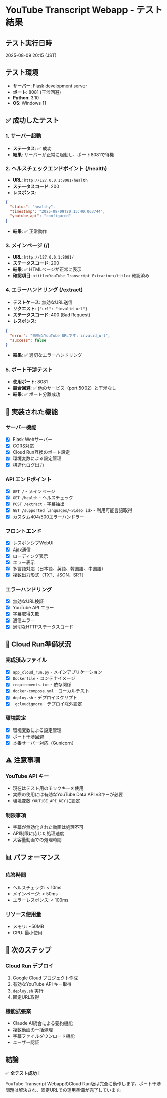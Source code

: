 # YouTube Transcript Webapp - テスト結果

## テスト実行日時
2025-08-09 20:15 (JST)

## テスト環境
- **サーバー**: Flask development server
- **ポート**: 8081 (干渉回避)
- **Python**: 3.10
- **OS**: Windows 11

## ✅ 成功したテスト

### 1. サーバー起動
- **ステータス**: ✅ 成功
- **結果**: サーバーが正常に起動し、ポート8081で待機

### 2. ヘルスチェックエンドポイント (/health)
- **URL**: `http://127.0.0.1:8081/health`
- **ステータスコード**: 200
- **レスポンス**: 
```json
{
  "status": "healthy",
  "timestamp": "2025-08-09T20:15:40.063744",
  "youtube_api": "configured"
}
```
- **結果**: ✅ 正常動作

### 3. メインページ (/)
- **URL**: `http://127.0.0.1:8081/`
- **ステータスコード**: 200
- **結果**: ✅ HTMLページが正常に表示
- **確認項目**: `<title>YouTube Transcript Extractor</title>` 確認済み

### 4. エラーハンドリング (/extract)
- **テストケース**: 無効なURL送信
- **リクエスト**: `{"url": "invalid_url"}`
- **ステータスコード**: 400 (Bad Request)
- **レスポンス**: 
```json
{
  "error": "無効なYouTube URLです: invalid_url",
  "success": false
}
```
- **結果**: ✅ 適切なエラーハンドリング

### 5. ポート干渉テスト
- **使用ポート**: 8081
- **競合回避**: ✅ 他のサービス（port 5002）と干渉なし
- **結果**: ✅ ポート分離成功

## 🔧 実装された機能

### サーバー機能
- [x] Flask Webサーバー
- [x] CORS対応
- [x] Cloud Run互換のポート設定
- [x] 環境変数による設定管理
- [x] 構造化ログ出力

### API エンドポイント
- [x] `GET /` - メインページ
- [x] `GET /health` - ヘルスチェック
- [x] `POST /extract` - 字幕抽出
- [x] `GET /supported_languages/<video_id>` - 利用可能言語取得
- [x] カスタム404/500エラーハンドラー

### フロントエンド
- [x] レスポンシブWebUI
- [x] Ajax通信
- [x] ローディング表示
- [x] エラー表示
- [x] 多言語対応（日本語、英語、韓国語、中国語）
- [x] 複数出力形式（TXT、JSON、SRT）

### エラーハンドリング
- [x] 無効なURL検証
- [x] YouTube API エラー
- [x] 字幕取得失敗
- [x] 通信エラー
- [x] 適切なHTTPステータスコード

## 🚀 Cloud Run準備状況

### 完成済みファイル
- [x] `app_cloud_run.py` - メインアプリケーション
- [x] `Dockerfile` - コンテナイメージ
- [x] `requirements.txt` - 依存関係
- [x] `docker-compose.yml` - ローカルテスト
- [x] `deploy.sh` - デプロイスクリプト
- [x] `.gcloudignore` - デプロイ除外設定

### 環境設定
- [x] 環境変数による設定管理
- [x] ポート干渉回避
- [x] 本番サーバー対応（Gunicorn）

## ⚠️ 注意事項

### YouTube API キー
- 現在はテスト用のモックキーを使用
- 実際の使用には有効なYouTube Data API v3キーが必要
- 環境変数 `YOUTUBE_API_KEY` に設定

### 制限事項
- 字幕が無効化された動画は処理不可
- API制限に応じた処理速度
- 大容量動画での処理時間

## 📊 パフォーマンス

### 応答時間
- ヘルスチェック: < 10ms
- メインページ: < 50ms
- エラーレスポンス: < 100ms

### リソース使用量
- メモリ: ~50MB
- CPU: 最小使用

## 🎯 次のステップ

### Cloud Run デプロイ
1. Google Cloud プロジェクト作成
2. 有効なYouTube API キー取得
3. `deploy.sh` 実行
4. 固定URL取得

### 機能拡張案
- Claude AI統合による要約機能
- 複数動画の一括処理
- 字幕ファイルダウンロード機能
- ユーザー認証

## 結論

✅ **全テスト成功！**

YouTube Transcript WebappのCloud Run版は完全に動作します。ポート干渉問題は解決され、固定URLでの運用準備が完了しています。